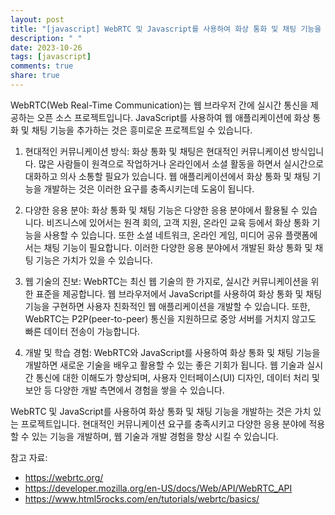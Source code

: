 ```yaml
---
layout: post
title: "[javascript] WebRTC 및 Javascript를 사용하여 화상 통화 및 채팅 기능을 갖춘 웹 애플리케이션을 개발해 볼 만한 가치가 있을까요?"
description: " "
date: 2023-10-26
tags: [javascript]
comments: true
share: true
---
```


WebRTC(Web Real-Time Communication)는 웹 브라우저 간에 실시간 통신을 제공하는 오픈 소스 프로젝트입니다. JavaScript를 사용하여 웹 애플리케이션에 화상 통화 및 채팅 기능을 추가하는 것은 흥미로운 프로젝트일 수 있습니다.

1. 현대적인 커뮤니케이션 방식:
   화상 통화 및 채팅은 현대적인 커뮤니케이션 방식입니다. 많은 사람들이 원격으로 작업하거나 온라인에서 소셜 활동을 하면서 실시간으로 대화하고 의사 소통할 필요가 있습니다. 웹 애플리케이션에서 화상 통화 및 채팅 기능을 개발하는 것은 이러한 요구를 충족시키는데 도움이 됩니다.

2. 다양한 응용 분야:
   화상 통화 및 채팅 기능은 다양한 응용 분야에서 활용될 수 있습니다. 비즈니스에 있어서는 원격 회의, 고객 지원, 온라인 교육 등에서 화상 통화 기능을 사용할 수 있습니다. 또한 소셜 네트워크, 온라인 게임, 미디어 공유 플랫폼에서는 채팅 기능이 필요합니다. 이러한 다양한 응용 분야에서 개발된 화상 통화 및 채팅 기능은 가치가 있을 수 있습니다.

3. 웹 기술의 진보:
   WebRTC는 최신 웹 기술의 한 가지로, 실시간 커뮤니케이션을 위한 표준을 제공합니다. 웹 브라우저에서 JavaScript를 사용하여 화상 통화 및 채팅 기능을 구현하면 사용자 친화적인 웹 애플리케이션을 개발할 수 있습니다. 또한, WebRTC는 P2P(peer-to-peer) 통신을 지원하므로 중앙 서버를 거치지 않고도 빠른 데이터 전송이 가능합니다.

4. 개발 및 학습 경험:
   WebRTC와 JavaScript를 사용하여 화상 통화 및 채팅 기능을 개발하면 새로운 기술을 배우고 활용할 수 있는 좋은 기회가 됩니다. 웹 기술과 실시간 통신에 대한 이해도가 향상되며, 사용자 인터페이스(UI) 디자인, 데이터 처리 및 보안 등 다양한 개발 측면에서 경험을 쌓을 수 있습니다.

WebRTC 및 JavaScript를 사용하여 화상 통화 및 채팅 기능을 개발하는 것은 가치 있는 프로젝트입니다. 현대적인 커뮤니케이션 요구를 충족시키고 다양한 응용 분야에 적용할 수 있는 기능을 개발하며, 웹 기술과 개발 경험을 향상 시킬 수 있습니다.

참고 자료:
- https://webrtc.org/
- https://developer.mozilla.org/en-US/docs/Web/API/WebRTC_API
- https://www.html5rocks.com/en/tutorials/webrtc/basics/